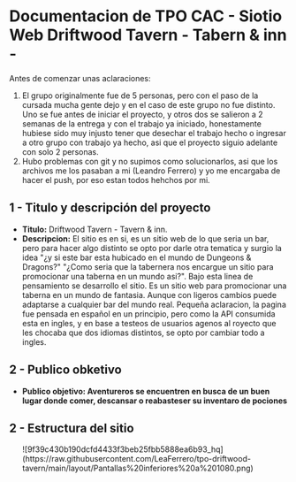 <h1> Documentacion de TPO CAC - Siotio Web Driftwood Tavern - Tabern & inn -</h1

<h3>Antes de comenzar unas aclaraciones:</h3>
<ol>
  <li>El grupo originalmente fue de 5 personas, pero con el paso de la cursada mucha gente dejo y en el caso de este grupo no fue distinto.
Uno se fue antes de iniciar el proyecto, y otros dos se salieron a 2 semanas de la entrega y con el trabajo ya iniciado, honestamente hubiese sido muy injusto tener que desechar el trabajo hecho o ingresar a otro grupo con trabajo ya hecho, asi que el proyecto siguio adelante con solo 2 personas.</li>
   <li>Hubo problemas con git y no supimos como solucionarlos, asi que los archivos me los pasaban a mi (Leandro Ferrero) y yo me encargaba de hacer el push, por eso estan todos hehchos por mi.</li>
</ol>

<h2>1 - Titulo y descripción del proyecto</h2>

<ul>
  <li>
    <b>Titulo:</b> Driftwood Tavern - Tavern & inn.
  </li>
  <li>
    <b>Descripcion:</b> El sitio es en si, es un sitio web de lo que seria un bar, pero para hacer algo distinto se opto por darle otra tematica y surgio la idea "¿y       si este bar esta hubicado en el mundo de Dungeons & Dragons?" "¿Como seria que la tabernera nos encargue un sitio para promocionar una taberna en un mundo asi?".
    Bajo esta linea de pensamiento se desarrollo el sitio. Es un sitio web para promocionar una taberna en un mundo de fantasia. Aunque con ligeros cambios puede 
    adaptarse a cualquier bar del mundo real.
    Pequeña aclaracion, la pagina fue pensada en español en un principio, pero como la API consumida esta en ingles, y en base a testeos de usuarios agenos al royecto      que les chocaba que dos idiomas distintos, se opto por cambiar todo a ingles. 
  </li>
</ul>

<h2>2 - Publico obketivo</h2>
<ul>
  <li><b>Publico objetivo: Aventureros se encuentren en busca de un buen lugar donde comer, descansar o reabasteser su inventaro de pociones</b></li>
</ul>

<h2>2 - Estructura del sitio</h2>
<ul>
![9f39c430b190dcfd4433f3beb25fbb5888ea6b93_hq](https://raw.githubusercontent.com/LeaFerrero/tpo-driftwood-tavern/main/layout/Pantallas%20inferiores%20a%201080.png)
</ul>



